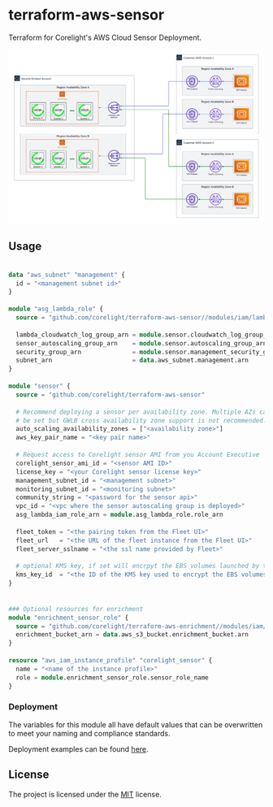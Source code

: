 # terraform-aws-sensor

Terraform for Corelight's AWS Cloud Sensor Deployment.

<img src="docs/overview.png" alt="overview">

## Usage
```terraform

data "aws_subnet" "management" {
  id = "<management subnet id>"
}

module "asg_lambda_role" {
  source = "github.com/corelight/terraform-aws-sensor//modules/iam/lambda"

  lambda_cloudwatch_log_group_arn = module.sensor.cloudwatch_log_group_arn
  sensor_autoscaling_group_arn    = module.sensor.autoscaling_group_arn
  security_group_arn              = module.sensor.management_security_group_arn
  subnet_arn                      = data.aws_subnet.management.arn
}

module "sensor" {
  source = "github.com/corelight/terraform-aws-sensor"

  # Recommend deploying a sensor per availability zone. Multiple AZs can
  # be set but GWLB cross availability zone support is not recommended.
  auto_scaling_availability_zones = ["<availability zone>"]
  aws_key_pair_name = "<key pair name>"

  # Request access to Corelight sensor AMI from you Account Executive
  corelight_sensor_ami_id = "<sensor AMI ID>"
  license_key = "<your Corelight sensor license key>"
  management_subnet_id = "<management subnet>"
  monitoring_subnet_id = "<monitoring subnet>"
  community_string = "<password for the sensor api>"
  vpc_id = "<vpc where the sensor autoscaling group is deployed>"
  asg_lambda_iam_role_arn = module.asg_lambda_role.role_arn
  
  fleet_token = "<the pairing token from the Fleet UI>"
  fleet_url   = "<the URL of the fleet instance from the Fleet UI>"
  fleet_server_sslname = "<the ssl name provided by Fleet>"

  # optional KMS key, if set will encrpyt the EBS volumes launched by the auto scaler group
  kms_key_id  = "<the ID of the KMS key used to encrypt the EBS volumes>"
}


### Optional resources for enrichment
module "enrichment_sensor_role" {
  source = "github.com/corelight/terraform-aws-enrichment//modules/iam/sensor"
  enrichment_bucket_arn = data.aws_s3_bucket.enrichment_bucket.arn
}

resource "aws_iam_instance_profile" "corelight_sensor" {
  name = "<name of the instance profile>"
  role = module.enrichment_sensor_role.sensor_role_name
}
```

### Deployment

The variables for this module all have default values that can be overwritten
to meet your naming and compliance standards.

Deployment examples can be found [here][].

[here]: https://github.com/corelight/corelight-cloud/tree/main/terraform/aws-autoscaling-sensor

## License

The project is licensed under the [MIT][] license.

[MIT]: LICENSE

